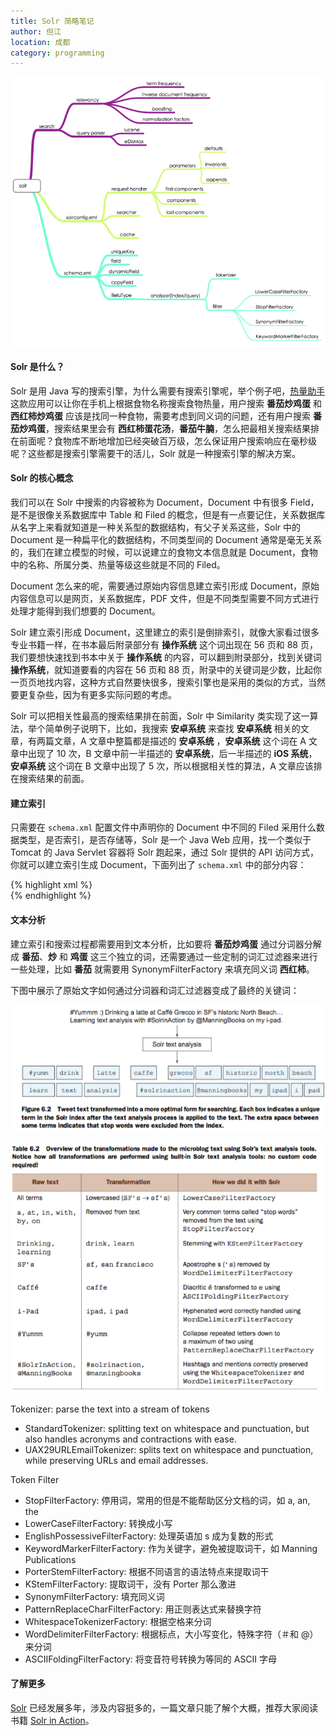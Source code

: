 ```yaml
---
title: Solr 简略笔记
author: 但江
location: 成都
category: programming
---
```


![Solr in Action](/images/solr-in-action.png)

#### Solr 是什么？

Solr 是用 Java 写的搜索引擎，为什么需要有搜索引擎呢，举个例子吧，[热量助手][1]这款应用可以让你在手机上根据食物名称搜索食物热量，用户搜索 **番茄炒鸡蛋** 和 **西红柿炒鸡蛋** 应该是找同一种食物，需要考虑到同义词的问题，还有用户搜索 **番茄炒鸡蛋**，搜索结果里会有 **西红柿蛋花汤**，**番茄牛腩**，怎么把最相关搜索结果排在前面呢？食物库不断地增加已经突破百万级，怎么保证用户搜索响应在毫秒级呢？这些都是搜索引擎需要干的活儿，Solr 就是一种搜索引擎的解决方案。

#### Solr 的核心概念

我们可以在 Solr 中搜索的内容被称为 Document，Document 中有很多 Field，是不是很像关系数据库中 Table 和 Filed 的概念，但是有一点要记住，关系数据库从名字上来看就知道是一种关系型的数据结构，有父子关系这些，Solr 中的 Document 是一种扁平化的数据结构，不同类型间的 Document 通常是毫无关系的，我们在建立模型的时候，可以说建立的食物文本信息就是 Document，食物中的名称、所属分类、热量等级这些就是不同的 Filed。

Document 怎么来的呢，需要通过原始内容信息建立索引形成 Document，原始内容信息可以是网页，关系数据库，PDF 文件，但是不同类型需要不同方式进行处理才能得到我们想要的 Document。

Solr 建立索引形成 Document，这里建立的索引是倒排索引，就像大家看过很多专业书籍一样，在书本最后附录部分有 **操作系统** 这个词出现在 56 页和 88 页，我们要想快速找到书本中关于 **操作系统** 的内容，可以翻到附录部分，找到关键词 **操作系统**，就知道要看的内容在 56 页和 88 页，附录中的关键词是少数，比起你一页页地找内容，这种方式自然要快很多，搜索引擎也是采用的类似的方式，当然要更复杂些，因为有更多实际问题的考虑。

Solr 可以把相关性最高的搜索结果排在前面，Solr 中 Similarity 类实现了这一算法，举个简单例子说明下，比如，我搜索 **安卓系统** 来查找 **安卓系统** 相关的文章，有两篇文章，A 文章中整篇都是描述的 **安卓系统** ，**安卓系统** 这个词在 A 文章中出现了 10 次，B 文章中前一半描述的 **安卓系统**，后一半描述的 **iOS 系统**，**安卓系统** 这个词在 B 文章中出现了 5 次，所以根据相关性的算法，A 文章应该排在搜索结果的前面。

#### 建立索引

只需要在 `schema.xml` 配置文件中声明你的 Document 中不同的 Filed 采用什么数据类型，是否索引，是否存储等，Solr 是一个 Java Web 应用，找一个类似于 Tomcat 的 Java Servlet 容器将 Solr 跑起来，通过 Solr 提供的 API 访问方式，你就可以建立索引生成 Document，下面列出了 `schema.xml` 中的部分内容：

{% highlight xml %}
<schema name="kiwi" version="1.5">	
  <field name="id" type="string" indexed="true" stored="true" required="true" multiValued="false" /> 
  <field name="name" type="text_general" indexed="true" stored="true"/>
  <field name="category" type="text_general" indexed="true" stored="true"/>
  <field name="brand" type="text_general" indexed="true" stored="true"/>
  <field name="food" type="boolean" indexed="true" stored="true" />
  <field name="text" type="text_general" indexed="true" stored="false" multiValued="true"/>
</schema>
{% endhighlight %}

#### 文本分析

建立索引和搜索过程都需要用到文本分析，比如要将 **番茄炒鸡蛋** 通过分词器分解成 **番茄**、**炒** 和 **鸡蛋** 这三个独立的词，还需要通过一些定制的词汇过滤器来进行一些处理，比如 **番茄** 就需要用 SynonymFilterFactory 来填充同义词 **西红柿**。

下图中展示了原始文字如何通过分词器和词汇过滤器变成了最终的关键词：

![Solr Text Analyze Graph](/images/solr-text-analyze-graph.png)

![Solr Text Analyze Table](/images/solr-text-analyze-table.png)

Tokenizer: parse the text into a stream of tokens

- StandardTokenizer: splitting text on whitespace and punctuation, but also handles acronyms and contractions with ease.
- UAX29URLEmailTokenizer: splits text on whitespace and punctuation, while preserving URLs and email addresses.

Token Filter

- StopFilterFactory: 停用词，常用的但是不能帮助区分文档的词，如 a, an, the
- LowerCaseFilterFactory: 转换成小写
- EnglishPossessiveFilterFactory: 处理英语加 s 成为复数的形式
- KeywordMarkerFilterFactory: 作为关键字，避免被提取词干，如 Manning Publications
- PorterStemFilterFactory: 根据不同语言的语法特点来提取词干
- KStemFilterFactory: 提取词干，没有 Porter 那么激进
- SynonymFilterFactory: 填充同义词
- PatternReplaceCharFilterFactory: 用正则表达式来替换字符
- WhitespaceTokenizerFactory: 根据空格来分词
- WordDelimiterFilterFactory: 根据标点，大小写变化，特殊字符（＃和 @）来分词
- ASCIIFoldingFilterFactory: 将变音符号转换为等同的 ASCII 字母

#### 了解更多

[Solr][2] 已经发展多年，涉及内容挺多的，一篇文章只能了解个大概，推荐大家阅读书籍 [Solr in Action][3]。

[1]: http://danthought.com/calorie
[2]: http://lucene.apache.org/solr/
[3]: http://book.douban.com/subject/23133628/
